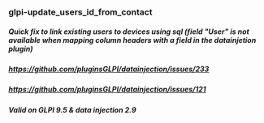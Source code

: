### glpi-update_users_id_from_contact
##### Quick fix to link existing users to devices using sql (field "User" is not available when mapping column headers with a field in the datainjetion plugin)
##### https://github.com/pluginsGLPI/datainjection/issues/233
##### https://github.com/pluginsGLPI/datainjection/issues/121
##### Valid on GLPI 9.5 & data injection 2.9
